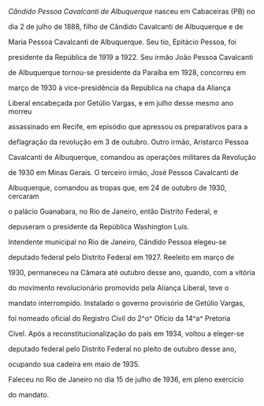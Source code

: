 

*Cândido Pessoa Cavalcanti de Albuquerque* nasceu em Cabaceiras (PB) no

dia 2 de julho de 1888, filho de Cândido Cavalcanti de Albuquerque e de

Maria Pessoa Cavalcanti de Albuquerque. Seu tio, Epitácio Pessoa, foi

presidente da República de 1919 a 1922. Seu irmão João Pessoa Cavalcanti

de Albuquerque tornou-se presidente da Paraíba em 1928, concorreu em

março de 1930 à vice-presidência da República na chapa da Aliança

Liberal encabeçada por Getúlio Vargas, e em julho desse mesmo ano morreu

assassinado em Recife, em episódio que apressou os preparativos para a

deflagração da revolução em 3 de outubro. Outro irmão, Aristarco Pessoa

Cavalcanti de Albuquerque, comandou as operações militares da Revolução

de 1930 em Minas Gerais. O terceiro irmão, José Pessoa Cavalcanti de

Albuquerque, comandou as tropas que, em 24 de outubro de 1930, cercaram

o palácio Guanabara, no Rio de Janeiro, então Distrito Federal, e

depuseram o presidente da República Washington Luís.



Intendente municipal no Rio de Janeiro, Cândido Pessoa elegeu-se

deputado federal pelo Distrito Federal em 1927. Reeleito em março de

1930, permaneceu na Câmara até outubro desse ano, quando, com a vitória

do movimento revolucionário promovido pela Aliança Liberal, teve o

mandato interrompido. Instalado o governo provisório de Getúlio Vargas,

foi nomeado oficial do Registro Civil do 2^o^ Ofício da 14^a^ Pretoria

Cível. Após a reconstitucionalização do país em 1934, voltou a eleger-se

deputado federal pelo Distrito Federal no pleito de outubro desse ano,

ocupando sua cadeira em maio de 1935.



Faleceu no Rio de Janeiro no dia 15 de julho de 1936, em pleno exercício

do mandato.



